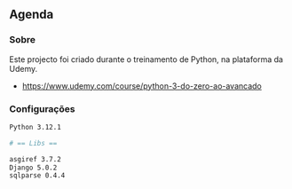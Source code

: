## Agenda

### Sobre

Este projecto foi criado durante o treinamento de Python, na plataforma da Udemy. 

* https://www.udemy.com/course/python-3-do-zero-ao-avancado

### Configurações 

```bash
Python 3.12.1

# == Libs ==

asgiref 3.7.2
Django 5.0.2
sqlparse 0.4.4
```
